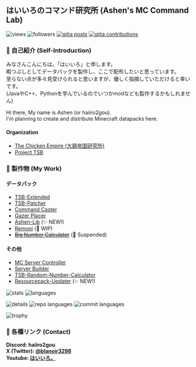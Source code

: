 ## はいいろのコマンド研究所 (Ashen's MC Command Lab)

![views](https://komarev.com/ghpvc/?username=haiiro2gou)
![followers](https://img.shields.io/github/followers/haiiro2gou?label=Followers&logo=github)
[![qiita posts](https://qiita-badge.apiapi.app/s/haiiro2gou/posts.svg)](http://qiita.com/haiiro2gou)
[![qiita contributions](https://qiita-badge.apiapi.app/s/haiiro2gou/contributions.svg)](http://qiita.com/haiiro2gou)

### 👋 自己紹介 (Self-Introduction)

みなさんこんにちは。「はいいろ」と申します。  
暇つぶしとしてデータパックを製作し、ここで配布したいと思っています。  
至らない点が多々見受けられると思いますが、優しく指摘していただけると幸いです。  
(JavaやC++、Pythonを学んでいるのでいつかmodなども製作するかもしれません)

Hi there, My name is Ashen (or haiiro2gou).  
I'm planning to create and distribute Minecraft datapacks here.

#### Organization

- [The Chicken Empire (大鶏帝国研究所)](https://github.com/The-Chicken-Empire)
- [Project TSB](https://github.com/ProjectTSB)

### 🔭 製作物 (My Work)

#### データパック

- [TSB-Extended](https://github.com/haiiro2gou/TSB-Extended)
- [TSB-Patcher](https://github.com/haiiro2gou/TSB-Patcher)
- [Command Caster](https://github.com/haiiro2gou/Command-Caster)
- [Gazer Placer](https://github.com/haiiro2gou/Gazer-Placer)
- [Ashen-Lib](https://github.com/haiiro2gou/Ashen-Lib) (✨ NEW!)
- [Remoni](https://github.com/haiiro2gou/Remoni) (👷 WIP)
- ~~[Big Number Calculator](https://github.com/haiiro2gou/Big-Number-Calculator)~~ (🚧 Suspended)

#### その他

- [MC Server Controller](https://github.com/haiiro2gou/mcsrvctl)
- [Server Builder](https://github.com/haiiro2gou/server_builder)
- [TSB-Random-Number-Calculator](https://github.com/haiiro2gou/TSB-Random-Number-Calculator)
- [Resourcepack-Updater](https://github.com:haiiro2gou/Resourcepack-Updater) (✨ NEW!)

![stats](https://github-readme-stats.vercel.app/api?username=haiiro2gou&show_icons=true&theme=algolia)
![languages](https://github-readme-stats.vercel.app/api/top-langs/?username=haiiro2gou&layout=compact&theme=algolia)

![details](http://github-profile-summary-cards.vercel.app/api/cards/profile-details?username=haiiro2gou&theme=algolia)
![repo languages](http://github-profile-summary-cards.vercel.app/api/cards/repos-per-language?username=haiiro2gou&theme=algolia)
![commit languages](http://github-profile-summary-cards.vercel.app/api/cards/most-commit-language?username=haiiro2gou&theme=algolia)

![trophy](https://github-profile-trophy.vercel.app/?username=haiiro2gou&theme=algolia)

### 💬 各種リンク (Contact)

**Discord: haiiro2gou**  
**X (Twitter): [@blanoir3298](https://x.com/blanoir3298)**  
**Youtube: [はいいろ。](https://www.youtube.com/channel/UC4HoswwsCjgVmZlmhZ0Dpbg)**
